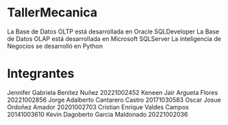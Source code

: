 # TallerMecanica

La Base de Datos OLTP está desarrollada en Oracle SQLDeveloper
La Base de Datos OLAP está desarrollada en Microsoft SQLServer
La inteligencia de Negocios se desarrolló en Python

# Integrantes

Jennifer Gabriela Benitez Nuñez 20221002452
Keneen Jair Argueta Flores 20221002856
Jorge Adalberto Cantarero Castro 20171030583
Oscar Josue Ordoñez Amador 20201002703
Cristian Enrique Valdes Campos 20141003610
Kevin Dagoberto Garcia Maldonado 20221002036
